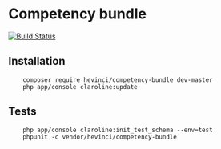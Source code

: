 Competency bundle
=================

[![Build Status](https://travis-ci.org/hevinci/CompetencyBundle.svg?branch=master)](https://travis-ci.org/hevinci/CompetencyBundle)

Installation
------------

```
    composer require hevinci/competency-bundle dev-master
    php app/console claroline:update
```

Tests
-----

```
    php app/console claroline:init_test_schema --env=test
    phpunit -c vendor/hevinci/competency-bundle
```
